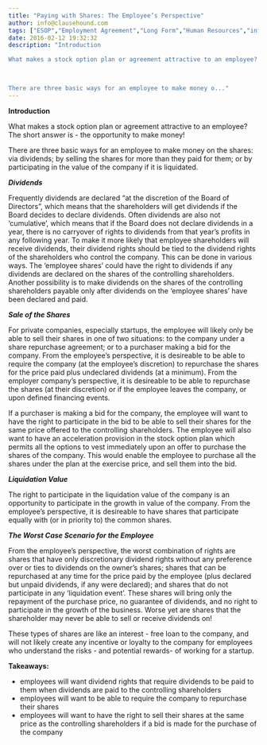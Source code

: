 ```yaml
---
title: "Paying with Shares: The Employee’s Perspective"
author: info@clausehound.com
tags: ["ESOP","Employment Agreement","Long Form","Human Resources","info@clausehound.com"]
date: 2016-02-12 19:32:32
description: "Introduction

What makes a stock option plan or agreement attractive to an employee? The short answer is - the opportunity to make money!

 

There are three basic ways for an employee to make money o..."
---
```


**Introduction**

What makes a stock option plan or agreement attractive to an employee? The short answer is - the opportunity to make money!

 

There are three basic ways for an employee to make money on the shares: via dividends; by selling the shares for more than they paid for them; or by participating in the value of the company if it is liquidated.

 

***Dividends***

Frequently dividends are declared “at the discretion of the Board of Directors”, which means that the shareholders will get dividends if the Board decides to declare dividends. Often dividends are also not ‘cumulative’, which means that if the Board does not declare dividends in a year, there is no carryover of rights to dividends from that year’s profits in any following year. To make it more likely that employee shareholders will receive dividends, their dividend rights should be tied to the dividend rights of the shareholders who control the company. This can be done in various ways. The ‘employee shares’ could have the right to dividends if any dividends are declared on the shares of the controlling shareholders. Another possibility is to make dividends on the shares of the controlling shareholders payable only after dividends on the ‘employee shares’ have been declared and paid.

 

***Sale of the Shares***

For private companies, especially startups, the employee will likely only be able to sell their shares in one of two situations: to the company under a share repurchase agreement; or to a purchaser making a bid for the company. From the employee’s perspective, it is desireable to be able to require the company (at the employee’s discretion) to repurchase the shares for the price paid plus undeclared dividends (at a minimum). From the employer company’s perspective, it is desireable to be able to repurchase the shares (at their discretion) or if the employee leaves the company, or upon defined financing events.

 

If a purchaser is making a bid for the company, the employee will want to have the right to participate in the bid to be able to sell their shares for the same price offered to the controlling shareholders. The employee will also want to have an acceleration provision in the stock option plan which permits all the options to vest immediately upon an offer to purchase the shares of the company. This would enable the employee to purchase all the shares under the plan at the exercise price, and sell them into the bid.

 

***Liquidation Value***

The right to participate in the liquidation value of the company is an opportunity to participate in the growth in value of the company. From the employee’s perspective, it is desireable to have shares that participate equally with (or in priority to) the common shares.

 

***The Worst Case Scenario for the Employee***

From the employee’s perspective, the worst combination of rights are shares that have only discretionary dividend rights without any preference over or ties to dividends on the owner’s shares; shares that can be repurchased at any time for the price paid by the employee (plus declared but unpaid dividends, if any were declared); and shares that do  not participate in any ‘liquidation event’. These shares will bring only the repayment of the purchase price, no guarantee of dividends, and no right to participate in the growth of the business. Worse yet are shares that the shareholder may never be able to sell or receive dividends on!

 

These types of shares are like an interest - free loan to the company, and will not likely create any incentive or loyalty to the company for employees who understand the risks - and potential rewards- of working for a startup.

 

**Takeaways:**
- employees will want dividend rights that require dividends to be paid to them when dividends are paid to the controlling shareholders
- employees will want to be able to require the company to repurchase their shares
- employees will want to have the right to sell their shares at the same price as the controlling shareholders if a bid is made for the purchase of the company

 